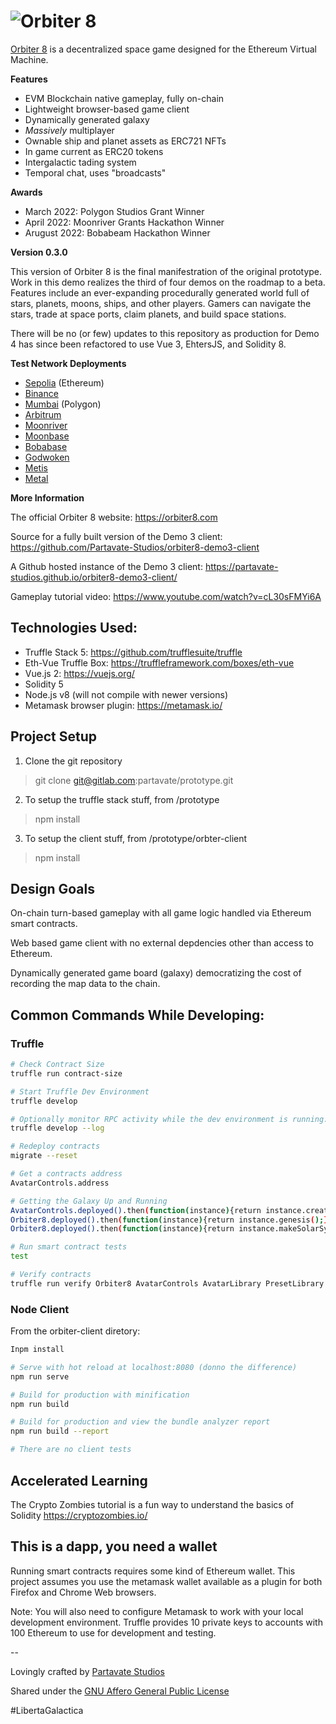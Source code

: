 # ![Orbiter 8](https://partavate.com/orbiter-8-splash.png)

[Orbiter 8](https://orbiter8.com) is a decentralized space game designed for the Ethereum Virtual Machine.

**Features**

- EVM Blockchain native gameplay, fully on-chain
- Lightweight browser-based game client
- Dynamically generated galaxy
- _Massively_ multiplayer
- Ownable ship and planet assets as ERC721 NFTs
- In game current as ERC20 tokens
- Intergalactic tading system
- Temporal chat, uses "broadcasts"

**Awards**

- March 2022: Polygon Studios Grant Winner
- April 2022: Moonriver Grants Hackathon Winner
- Arugust 2022: Bobabeam Hackathon Winner

**Version 0.3.0**

This version of Orbiter 8 is the final manifestration of the original prototype. Work in this demo realizes the third of four demos on the roadmap to a beta. Features include an ever-expanding procedurally generated world full of stars, planets, moons, ships, and other players. Gamers can navigate the stars, trade at space ports, claim planets, and build space stations. 

There will be no (or few) updates to this repository as production for Demo 4 has since been refactored to use Vue 3, EhtersJS, and Solidity 8.

**Test Network Deployments**
- [Sepolia](https://sepolia.dev/) (Ethereum)
- [Binance](https://www.bnbchain.org/)
- [Mumbai](https://polygon.technology/) (Polygon)
- [Arbitrum](https://arbitrum.io/)
- [Moonriver](https://moonbeam.network/networks/moonriver/)
- [Moonbase](https://moonbeam.network/networks/moonbeam/)
- [Bobabase](https://boba.network/)
- [Godwoken](http://www.godwoken.com/)
- [Metis](https://www.metis.io/)
- [Metal](https://metalblockchain.org/)

**More Information**

The official Orbiter 8 website: 
https://orbiter8.com

Source for a fully built version of the Demo 3 client: 
https://github.com/Partavate-Studios/orbiter8-demo3-client

A Github hosted instance of the Demo 3 client: 
https://partavate-studios.github.io/orbiter8-demo3-client/ 

Gameplay tutorial video:
https://www.youtube.com/watch?v=cL30sFMYi6A

## Technologies Used:

 - Truffle Stack 5: https://github.com/trufflesuite/truffle
 - Eth-Vue Truffle Box: https://truffleframework.com/boxes/eth-vue
 - Vue.js 2: https://vuejs.org/
 - Solidity 5
 - Node.js v8 (will not compile with newer versions)
 - Metamask browser plugin: https://metamask.io/


## Project Setup

1. Clone the git repository
  > git clone git@gitlab.com:partavate/prototype.git
2. To setup the truffle stack stuff, from /prototype
  > npm install
3. To setup the client stuff, from /prototype/orbter-client
  > npm install


## Design Goals

On-chain turn-based gameplay with all game logic handled via Ethereum smart contracts.

Web based game client with no external depdencies other than access to Ethereum.

Dynamically generated game board (galaxy) democratizing the cost of recording the map data to the chain.


## Common Commands While Developing:

### Truffle

``` bash
# Check Contract Size
truffle run contract-size

# Start Truffle Dev Environment
truffle develop

# Optionally monitor RPC activity while the dev environment is running:
truffle develop --log

# Redeploy contracts
migrate --reset

# Get a contracts address
AvatarControls.address

# Getting the Galaxy Up and Running
AvatarControls.deployed().then(function(instance){return instance.createAvatar('The Federation');})
Orbiter8.deployed().then(function(instance){return instance.genesis();})
Orbiter8.deployed().then(function(instance){return instance.makeSolarSystem();})

# Run smart contract tests
test

# Verify contracts
truffle run verify Orbiter8 AvatarControls AvatarLibrary PresetLibrary StarSystemLibrary PlanetLibrary ShipTokens PlanetTokens Credits --network arbitrumTest

```

### Node Client

From the orbiter-client diretory:

``` bash
Inpm install

# Serve with hot reload at localhost:8080 (donno the difference)
npm run serve

# Build for production with minification
npm run build

# Build for production and view the bundle analyzer report
npm run build --report

# There are no client tests
```


## Accelerated Learning

The Crypto Zombies tutorial is a fun way to understand the basics of Solidity
https://cryptozombies.io/


## This is a dapp, you need a wallet

Running smart contracts requires some kind of Ethereum wallet. This project assumes you use the metamask wallet available as a plugin for both Firefox and Chrome Web browsers.

Note: You will also need to configure Metamask to work with your local development
environment. Truffle provides 10 private keys to accounts with 100 Ethereum to use for development and testing.

--

Lovingly crafted by [Partavate Studios](https://partavate.com)

Shared under the [GNU Affero General Public License](LICENSE)

#LibertaGalactica
